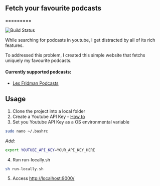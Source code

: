## Fetch your favourite podcasts

=========

![Build Status](https://github.com/github/docs/actions/workflows/main.yml/badge.svg)

While searching for podcasts in youtube, I get distracted by all of its rich features.

To addressed this problem, I created this simple website that fetchs uniquely my favourite podcasts.

#### Currently supported podcasts:

- [Lex Fridman Podcasts](https://www.youtube.com/c/lexfridman)

## Usage

1. Clone the project into a local folder
2. Create a Youtube API Key - [How to](https://developers.google.com/youtube/registering_an_application)
3. Set you Youtube API Key as a OS environmental variable

```bash
sudo nano ~/.bashrc
```

_Add:_

```bash
export YOUTUBE_API_KEY=YOUR_API_KEY_HERE
```

4. Run run-locally.sh

```bash
sh run-locally.sh
```

5. Access [http://localhost:9000/](http://localhost:9000/)
